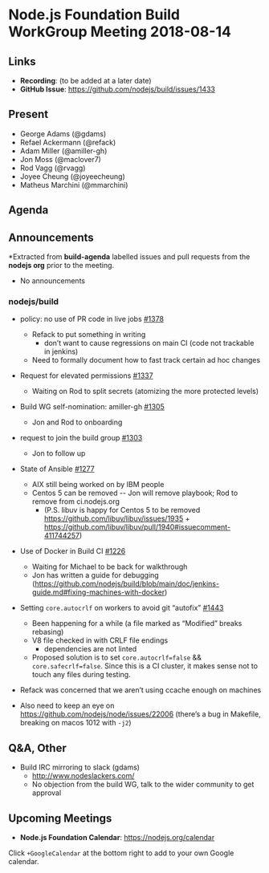 # Node.js Foundation Build WorkGroup Meeting 2018-08-14

## Links

* **Recording**:  (to be added at a later date)
* **GitHub Issue**: https://github.com/nodejs/build/issues/1433

## Present

* George Adams (@gdams)
* Refael Ackermann (@refack)
* Adam Miller (@amiller-gh)
* Jon Moss (@maclover7)
* Rod Vagg (@rvagg)
* Joyee Cheung (@joyeecheung)
* Matheus Marchini (@mmarchini)

## Agenda

## Announcements

*Extracted from **build-agenda** labelled issues and pull requests from the **nodejs org** prior to the meeting.

* No announcements

### nodejs/build

* policy: no use of PR code in live jobs [#1378](https://github.com/nodejs/build/issues/1378)
  * Refack to put something in writing
    * don’t want to cause regressions on main CI (code not trackable in jenkins)
  * Need to formally document how to fast track certain ad hoc changes
* Request for elevated permissions [#1337](https://github.com/nodejs/build/issues/1337)
  * Waiting on Rod to split secrets (atomizing the more protected levels)
* Build WG self-nomination: amiller-gh [#1305](https://github.com/nodejs/build/issues/1305)
  * Jon and Rod to onboarding
* request to join the build group [#1303](https://github.com/nodejs/build/issues/1303)
  * Jon to follow up
* State of Ansible [#1277](https://github.com/nodejs/build/issues/1277)
  * AIX still being worked on by IBM people
  * Centos 5 can be removed -- Jon will remove playbook; Rod to remove from ci.nodejs.org
    * (P.S. libuv is happy for Centos 5 to be removed https://github.com/libuv/libuv/issues/1935 + https://github.com/libuv/libuv/pull/1940#issuecomment-411744257)
* Use of Docker in Build CI [#1226](https://github.com/nodejs/build/issues/1226)
  * Waiting for Michael to be back for walkthrough
  * Jon has written a guide for debugging (https://github.com/nodejs/build/blob/main/doc/jenkins-guide.md#fixing-machines-with-docker)
* Setting `core.autocrlf` on workers to avoid git “autofix” [#1443](https://github.com/nodejs/build/issues/1443)
  * Been happening for a while (a file marked as “Modified” breaks rebasing)
  * V8 file checked in with CRLF file endings
    * dependencies are not linted
  * Proposed solution is to set `core.autocrlf=false` && `core.safecrlf=false`. Since this is a CI cluster, it makes sense not to touch any files during testing.

* Refack was concerned that we aren’t using ccache enough on machines
* Also need to keep an eye on https://github.com/nodejs/node/issues/22006 (there’s a bug in  Makefile, breaking on macos 1012 with `-j2`)

## Q&A, Other

* Build IRC mirroring to slack (gdams)
  * http://www.nodeslackers.com/
  * No objection from the build WG, talk to the wider community to get approval

## Upcoming Meetings

* **Node.js Foundation Calendar**: https://nodejs.org/calendar

Click `+GoogleCalendar` at the bottom right to add to your own Google calendar.
